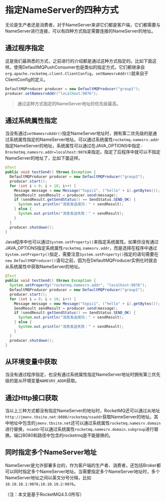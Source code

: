 # 指定NameServer的四种方式

无论是生产者还是消费者，对于NameServer来讲它们都是客户端，它们都需要与NameServer进行连接，可以有四种方式指定需要连接的NameServer的地址。

## 通过程序指定

这是我们最熟悉的方式，之前进行的介绍都是通过这种方式指定的。比如下面这样。使用DefaultMQPushConsumer也是类似的指定方式，它们都继承自`org.apache.rocketmq.client.ClientConfig`，`setNamesrvAddr()`就来自于ClientConfig的定义。

```java
DefaultMQProducer producer = new DefaultMQProducer("group1");
producer.setNamesrvAddr("localhost:9876");
```

> 通过这种方式指定的NameServer地址的优先级最高。

## 通过系统属性指定

当没有通过`setNamesrvAddr()`指定NameServer地址时，拥有第二优先级的是通过系统属性指定的NameServer地址。可以通过系统属性`rocketmq.namesrv.addr`指定NameServer的地址，系统属性可以通过在JAVA_OPTIONS中指定`-Drocketmq.namesrv.addr=localhost:9876`来指定。指定了后程序中就可以不指定NameServer的地址了，比如下面这样。

```java
@Test
public void testSend() throws Exception {
  DefaultMQProducer producer = new DefaultMQProducer("group1");
  producer.start();
  for (int i = 0; i < 10; i++) {
    Message message = new Message("topic1", ("hello" + i).getBytes());
    SendResult sendResult = producer.send(message);
    if (sendResult.getSendStatus() == SendStatus.SEND_OK) {
      System.out.println("消息发送成功：" + sendResult);
    } else {
      System.out.println("消息发送失败：" + sendResult);
    }
  }
  producer.shutdown();
}
```

Java程序中也可以通过`System.setProperty()`来指定系统属性。如果你没有通过JAVA_OPTIONS指定系统属性`rocketmq.namesrv.addr`，而是选择在程序中通过`System.setProperty()`指定，需要注意`System.setProperty()`指定的语句需要在`new DefaultMQProducer()`语句之前，因为在DefaultMQProducer实例化时就会从系统属性中获取NameServer的地址。

```java
@Test
public void testSend() throws Exception {
  System.setProperty("rocketmq.namesrv.addr", "localhost:9876");
  DefaultMQProducer producer = new DefaultMQProducer("group1");
  producer.start();
  for (int i = 0; i < 10; i++) {
    Message message = new Message("topic1", ("hello" + i).getBytes());
    SendResult sendResult = producer.send(message);
    if (sendResult.getSendStatus() == SendStatus.SEND_OK) {
      System.out.println("消息发送成功：" + sendResult);
    } else {
      System.out.println("消息发送失败：" + sendResult);
    }
  }
  producer.shutdown();
}
```

## 从环境变量中获取

当没有通过程序指定，也没有通过系统属性指定NameServer地址时拥有第三优先级的是从环境变量`NAMESRV_ADDR`获取。

## 通过Http接口获取

当以上三种方式都没有指定NameServer的地址时，RocketMQ还可以通过从地址`http://jmenv.tbsite.net:8080/rocketmq/nsaddr`获取NameServer的地址。其中地址中包含的`jmenv.tbsite.net`还可以通过系统属性`rocketmq.namesrv.domain`进行替换，`nsaddr`可以通过系统属性`rocketmq.namesrv.domain.subgroup`进行替换。端口8080和路径中包含的rocketmq是不能替换的。

## 同时指定多个NameServer地址

NameServer是允许部署多台的，作为客户端的生产者、消费者，还包括Broker都可以同时指定多个NameServer地址。当需要指定多个NameServer地址时，多个NameServer地址之间以英文分号分隔，比如`10.10.10.1:9876;10.10.10.2:9876`。

（注：本文是基于RocketMQ4.5.0所写）